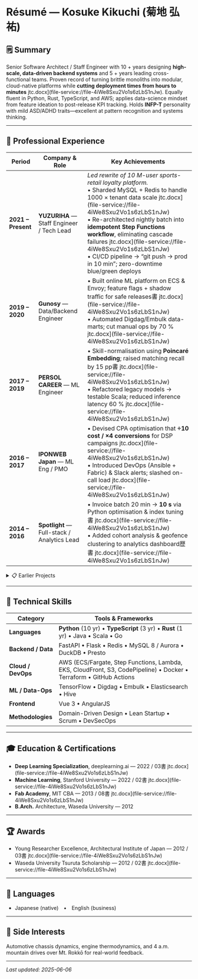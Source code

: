 # Résumé — Kosuke Kikuchi (菊地 弘祐)

## 🗒️ Summary
Senior Software Architect / Staff Engineer with 10 + years designing **high-scale, data-driven backend systems** and 5 + years leading cross-functional teams. Proven record of turning brittle monoliths into modular, cloud-native platforms while **cutting deployment times from hours to minutes** jtc.docx](file-service://file-4iWe8Sxu2Vo1s6zLbS1nJw). Equally fluent in Python, Rust, TypeScript, and AWS; applies data-science mindset from feature ideation to post-release KPI tracking. Holds **INFP-T** personality with mild ASD/ADHD traits—excellent at pattern recognition and systems thinking.

---

## 💼 Professional Experience

| Period | Company & Role | Key Achievements |
| --- | --- | --- |
| **2021 – Present** | **YUZURIHA** — Staff Engineer / Tech Lead | *Led rewrite of 10 M-user sports-retail loyalty platform.*<br>• Sharded MySQL + Redis to handle 1000 × tenant data scale jtc.docx](file-service://file-4iWe8Sxu2Vo1s6zLbS1nJw)<br>• Re-architected nightly batch into **idempotent Step Functions workflow**, eliminating cascade failures jtc.docx](file-service://file-4iWe8Sxu2Vo1s6zLbS1nJw)<br>• CI/CD pipeline → “git push → prod in 10 min”; zero-downtime blue/green deploys |
| **2019 – 2020** | **Gunosy** — Data/Backend Engineer | • Built online ML platform on ECS & Envoy; feature flags + shadow traffic for safe releases書 jtc.docx](file-service://file-4iWe8Sxu2Vo1s6zLbS1nJw)<br>• Automated Digdag/Embulk data-marts; cut manual ops by 70 % jtc.docx](file-service://file-4iWe8Sxu2Vo1s6zLbS1nJw) |
| **2017 – 2019** | **PERSOL CAREER** — ML Engineer | • Skill-normalisation using **Poincaré Embedding**; raised matching recall by 15  pp書 jtc.docx](file-service://file-4iWe8Sxu2Vo1s6zLbS1nJw)<br>• Refactored legacy models → testable Scala; reduced inference latency 60 % jtc.docx](file-service://file-4iWe8Sxu2Vo1s6zLbS1nJw) |
| **2016 – 2017** | **IPONWEB Japan** — ML Eng / PMO | • Devised CPA optimisation that **÷10 cost / ×4 conversions** for DSP campaigns jtc.docx](file-service://file-4iWe8Sxu2Vo1s6zLbS1nJw)<br>• Introduced DevOps (Ansible + Fabric) & Slack alerts; slashed on-call load jtc.docx](file-service://file-4iWe8Sxu2Vo1s6zLbS1nJw) |
| **2014 – 2016** | **Spotlight** — Full-stack / Analytics Lead | • Invoice batch 20 min → **10 s** via Python optimisation & index tuning書 jtc.docx](file-service://file-4iWe8Sxu2Vo1s6zLbS1nJw)<br>• Added cohort analysis & geofence clustering to analytics dashboard歴書 jtc.docx](file-service://file-4iWe8Sxu2Vo1s6zLbS1nJw) |

<details><summary>📋 Earlier Projects</summary>

* 2016 – 2017 | DSP roadmap & private auction roll-out (IPONWEB)歴書 jtc.docx](file-service://file-4iWe8Sxu2Vo1s6zLbS1nJw)  
* 2016 | Campaign budget optimiser using MAB, weekly stakeholder syncs書 jtc.docx](file-service://file-4iWe8Sxu2Vo1s6zLbS1nJw)  
* 2015 | Android/iOS geolocation rewards app refactor, login flow compliance歴書 jtc.docx](file-service://file-4iWe8Sxu2Vo1s6zLbS1nJw)  

</details>

---

## 🔧 Technical Skills

| Category | Tools & Frameworks |
| --- | --- |
| **Languages** | **Python** (10 yr) • **TypeScript** (3 yr) • **Rust** (1 yr) • Java • Scala • Go |
| **Backend / Data** | FastAPI • Flask • Redis • MySQL 8 / Aurora • DuckDB • Presto |
| **Cloud / DevOps** | AWS (ECS/Fargate, Step Functions, Lambda, EKS, CloudFront, S3, CodePipeline) • Docker • Terraform • GitHub Actions |
| **ML / Data-Ops** | TensorFlow • Digdag • Embulk • Elasticsearch • Hive |
| **Frontend** | Vue 3 • AngularJS |
| **Methodologies** | Domain-Driven Design • Lean Startup • Scrum • DevSecOps |

---

## 🎓 Education & Certifications

* **Deep Learning Specialization**, deeplearning.ai — 2022 / 03書 jtc.docx](file-service://file-4iWe8Sxu2Vo1s6zLbS1nJw)  
* **Machine Learning**, Stanford University — 2022 / 02書 jtc.docx](file-service://file-4iWe8Sxu2Vo1s6zLbS1nJw)  
* **Fab Academy**, MIT CBA — 2013 / 08書 jtc.docx](file-service://file-4iWe8Sxu2Vo1s6zLbS1nJw)  
* **B.Arch.** Architecture, Waseda University — 2012

---

## 🏆 Awards

* Young Researcher Excellence, Architectural Institute of Japan — 2012 / 03書 jtc.docx](file-service://file-4iWe8Sxu2Vo1s6zLbS1nJw)  
* Waseda University Tsuruta Scholarship — 2012 / 02書 jtc.docx](file-service://file-4iWe8Sxu2Vo1s6zLbS1nJw)  

---

## 💬 Languages

* Japanese (native) • English (business)

---

## 🚗 Side Interests

Automotive chassis dynamics, engine thermodynamics, and 4 a.m. mountain drives over Mt. Rokkō for real-world feedback.

---

_Last updated: 2025-06-06_